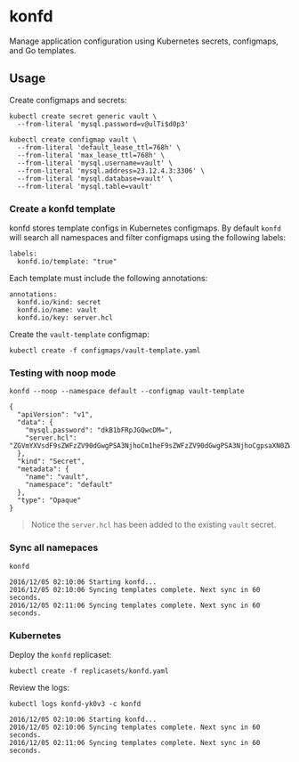 # konfd

Manage application configuration using Kubernetes secrets, configmaps, and Go templates.

## Usage

Create configmaps and secrets:

```
kubectl create secret generic vault \
  --from-literal 'mysql.password=v@ulTi$d0p3'
```

```
kubectl create configmap vault \
  --from-literal 'default_lease_ttl=768h' \
  --from-literal 'max_lease_ttl=768h' \
  --from-literal 'mysql.username=vault' \
  --from-literal 'mysql.address=23.12.4.3:3306' \
  --from-literal 'mysql.database=vault' \
  --from-literal 'mysql.table=vault'
```

### Create a konfd template

konfd stores template configs in Kubernetes configmaps. By default `konfd` will search all namespaces and filter configmaps using the following labels:

```
labels:
  konfd.io/template: "true"
```

Each template must include the following annotations:

```
annotations:
  konfd.io/kind: secret
  konfd.io/name: vault
  konfd.io/key: server.hcl
```

Create the `vault-template` configmap:

```
kubectl create -f configmaps/vault-template.yaml
```

### Testing with noop mode

```
konfd --noop --namespace default --configmap vault-template
```

```
{
  "apiVersion": "v1",
  "data": {
    "mysql.password": "dkB1bFRpJGQwcDM=",
    "server.hcl": "ZGVmYXVsdF9sZWFzZV90dGwgPSA3NjhoCm1heF9sZWFzZV90dGwgPSA3NjhoCgpsaXN0ZW5lciAidGNwIiB7CiAgYWRkcmVzcyA9ICIwLjAuMC4wOjgyMDAiCiAgdGxzX2NlcnRfZmlsZSA9ICIvZXRjL3Rscy9zZXJ2ZXIucGVtIgogIHRsc19rZXlfZmlsZSA9ICIvZXRjL3Rscy9zZXJ2ZXIua2V5Igp9CgpiYWNrZW5kICJteXNxbCIgewogIHVzZXJuYW1lID0gInZhdWx0IgogIHBhc3N3b3JkID0gInZAdWxUaSRkMHAzIgogIGFkZHJlc3MgPSAiMjMuMTIuNC4zOjMzMDYiCiAgZGF0YWJhc2UgPSAidmF1bHQiCiAgdGFibGUgPSAidmF1bHQiCiAgdGxzX2NhX2ZpbGUgPSAiL2V0Yy90bHMvbXlzcWwtY2EucGVtIgp9Cg=="
  },
  "kind": "Secret",
  "metadata": {
    "name": "vault",
    "namespace": "default"
  },
  "type": "Opaque"
}
```

> Notice the `server.hcl` has been added to the existing `vault` secret.

### Sync all namepaces

```
konfd
```

```
2016/12/05 02:10:06 Starting konfd...
2016/12/05 02:10:06 Syncing templates complete. Next sync in 60 seconds.
2016/12/05 02:11:06 Syncing templates complete. Next sync in 60 seconds.
```

### Kubernetes

Deploy the `konfd` replicaset:

```
kubectl create -f replicasets/konfd.yaml 
```

Review the logs:

```
kubectl logs konfd-yk0v3 -c konfd
```
```
2016/12/05 02:10:06 Starting konfd...
2016/12/05 02:10:06 Syncing templates complete. Next sync in 60 seconds.
2016/12/05 02:11:06 Syncing templates complete. Next sync in 60 seconds.
```
